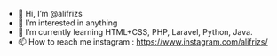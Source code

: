 - 👋 Hi, I’m @alifrizs
- 👀 I’m interested in anything
- 🌱 I’m currently learning HTML+CSS, PHP, Laravel, Python, Java.
- 📫 How to reach me instagram : https://www.instagram.com/alifrizs/

<!---
alifrizs/alifrizs is a ✨ special ✨ repository because its `README.md` (this file) appears on your GitHub profile.
You can click the Preview link to take a look at your changes.
--->
